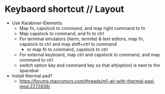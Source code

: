 # Keybaord shortcut // Layout
- Use Karabiner-Elements 
	- Map fn, capslock to command, and map right command to fn
	- Map capslock to command, and fn to ctrl
	- For terminal emulators (iterm, termite) & text editors, map fn, capslock to ctrl and map shift+ctrl to command
		- or map fn to command, capslock to ctrl
	- For external keyboard, map ctrl and capslock to command, and map command to ctrl
	- switch option key and command key so that alt(option) is next to the spacebar
- Install thermal pad?
	- https://forums.macrumors.com/threads/m1-air-with-thermal-pad-mod.2272939/
